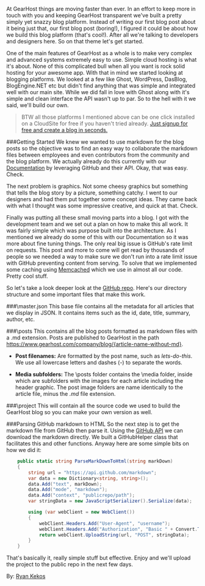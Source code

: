 At GearHost things are moving faster than ever. In an effort to keep more in touch with you and keeping GearHost transparent we've built a pretty simply yet snazzy blog platform. Instead of writing our first blog post about it being just that, our first blog post (boring!), I figured it could be about how we build this blog platform (that's cool!). After all we're talking to developers and designers here. So on that theme let's get started.

One of the main features of GearHost as a whole is to make very complex and advanced systems extremely easy to use. Simple cloud hosting is what it's about. None of this complicated bull when all you want is rock solid hosting for your awesome app. With that in mind we started looking at blogging platforms. We looked at a few like Ghost, WordPress, DasBlog, BlogEngine.NET etc but didn't find anything that was simple and integrated well with our main site. While we did fall in love with Ghost along with it's simple and clean interface the API wasn't up to par. So to the hell with it we said, we'll build our own.

> BTW all those platforms I mentioned above can be one click installed on a CloudSite for free if you haven't tried already. [Just signup for free and create a blog in seconds.](https://my.gearhost.com/account/signup)

###Getting Started
We knew we wanted to use markdown for the blog posts so the objective was to find an easy way to collaborate the markdown files between employees and even contributors from the community and the blog platform. We actually already do this currently with our [Documentation](https://www.gearhost.com/documentation) by leveraging GitHub and their API. Okay, that was easy. Check.

The next problem is graphics. Not some cheesy graphics but something that tells the blog story by a picture, something catchy. I went to our designers and had them put together some concept ideas. They came back with what I thought was some impressive creative, and quick at that. Check.

Finally was putting all these small moving parts into a blog. I got with the development team and we set out a plan on how to make this all work. It was fairly simple which was purpose built into the architecture. As I mentioned we already do some of this with our Documentation so it was more about fine tuning things. The only real big issue is GitHub's rate limit on requests. This post and more to come will get read by thousands of people so we needed a way to make sure we don't run into a rate limit issue with GitHub preventing content from serving. To solve that we implemented some caching using [Memcached](http://memcached.org/) which we use in almost all our code. Pretty cool stuff.

So let's take a look deeper look at the [GitHub repo](https://github.com/GearHost/blog). Here's our directory structure and some important files that make this work.

###\master.json
This base file contains all the metadata for all articles that we display in JSON. It contains items such as the id, date, title, summary, author, etc.

###\posts
This contains all the blog posts formatted as markdown files with a .md extension. Posts are published to GearHost in the path https://www.gearhost.com/company/blog/{article-name-without-md}.

* **Post filenames:** Are formatted by the post name, such as *lets-do-this*. We use all lowercase letters and dashes (-) to separate the words.

* **Media subfolders:** The \posts folder contains the \media folder, inside which are subfolders with the images for each article including the header graphic. The post image folders are name identically to the article file, minus the *.md* file extension.

###\project
This will contain all the source code we used to build the GearHost blog so you can make your own version as well.

###Parsing GitHub markdown to HTML
So the next step is to get the markdown file from GitHub then parse it. Using the [GitHub API](https://developer.github.com/v3/) we can download the markdown directly. We built a GitHubHelper class that facilitates this and other functions. Anyway here are some simple bits on how we did it:

```C#
	public static string ParseMarkDownToHtml(string markDown)
	{
		string url = "https://api.github.com/markdown";
		var data = new Dictionary<string, string>();
		data.Add("text", markDown);
		data.Add("mode", "markdown");
		data.Add("context", "publicrepo/path");
		var stringData = new JavaScriptSerializer().Serialize(data);

		using (var webClient = new WebClient())
		{
			webClient.Headers.Add("User-Agent", "username");
			webClient.Headers.Add("Authorization", "Basic " + Convert.ToBase64String(new ASCIIEncoding().GetBytes("username:password")));
			return webClient.UploadString(url, "POST", stringData);
		}
	}
```

That's basically it, really simple stuff but effective. Enjoy and we'll upload the project to the public repo in the next few days.

By: [Ryan Kekos](https://twitter.com/ryankekos)